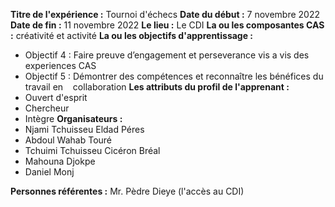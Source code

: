 **Titre de l'expérience :** Tournoi d'échecs
**Date du début :** 7 novembre 2022
**Date de fin :** 11 novembre 2022
**Le lieu :** Le CDI
**La ou les composantes CAS :** créativité et activité
**La ou les objectifs d'apprentissage :**
- Objectif 4 : Faire preuve d’engagement et perseverance vis a vis des experiences CAS
- Objectif 5 : Démontrer des compétences et reconnaître les bénéfices du travail en    collaboration
**Les attributs du profil de l'apprenant :**
- Ouvert d'esprit 
- Chercheur
- Intègre
**Organisateurs :**
- Njami Tchuisseu Eldad Péres
- Abdoul Wahab Touré
- Tchuimi Tchuisseu Cicéron Bréal
- Mahouna Djokpe
- Daniel Monj

**Personnes référentes :**
Mr. Pèdre Dieye (l'accès au CDI)